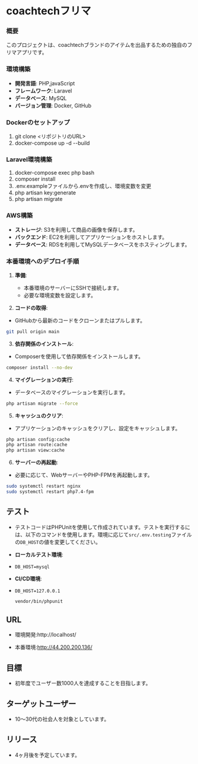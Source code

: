 # coachtechフリマ

### 概要
このプロジェクトは、coachtechブランドのアイテムを出品するための独自のフリマアプリです。

### 環境構築
- **開発言語**: PHP,javaScript
- **フレームワーク**: Laravel
- **データベース**: MySQL
- **バージョン管理**: Docker, GitHub


### Dockerのセットアップ
1. git clone <リポジトリのURL>
2. docker-compose up -d --build


### Laravel環境構築

1. docker-compose exec php bash
2. composer install
3. .env.exampleファイルから.envを作成し、環境変数を変更
4. php artisan key:generate
5. php artisan migrate


### AWS構築
  - **ストレージ**: S3を利用して商品の画像を保存します。
  - **バックエンド**: EC2を利用してアプリケーションをホストします。
  - **データベース**: RDSを利用してMySQLデータベースをホスティングします。


### 本番環境へのデプロイ手順

1. **準備**:
   - 本番環境のサーバーにSSHで接続します。
   - 必要な環境変数を設定します。

2. **コードの取得**:
  - GitHubから最新のコードをクローンまたはプルします。
  ```bash
  git pull origin main
  ```

3. **依存関係のインストール**:

  - Composerを使用して依存関係をインストールします。
  ```bash
  composer install --no-dev
  ```

4. **マイグレーションの実行**:

  - データベースのマイグレーションを実行します。
  ```bash
  php artisan migrate --force
  ```

5. **キャッシュのクリア**:

  - アプリケーションのキャッシュをクリアし、設定をキャッシュします。
  ```bash
  php artisan config:cache
  php artisan route:cache
  php artisan view:cache
  ```

6. **サーバーの再起動**:

 - 必要に応じて、WebサーバーやPHP-FPMを再起動します。
  ```bash
  sudo systemctl restart nginx
  sudo systemctl restart php7.4-fpm
  ```


## テスト
  - テストコードはPHPUnitを使用して作成されています。テストを実行するには、以下のコマンドを使用します。環境に応じて`src/.env.testing`ファイルの`DB_HOST`の値を変更してください。
  - **ローカルテスト環境**:
  - `DB_HOST=mysql`

  - **CI/CD環境**:
  - `DB_HOST=127.0.0.1`

    ```bash
    vendor/bin/phpunit
    ```

## URL
   * 環境開発:http://localhost/

   * 本番環境:http://44.200.200.136/



## 目標
  - 初年度でユーザー数1000人を達成することを目指します。

## ターゲットユーザー
  - 10～30代の社会人を対象としています。

## リリース
  - 4ヶ月後を予定しています。

